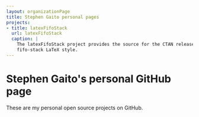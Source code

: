 ```yaml
---
layout: organizationPage
title: Stephen Gaito personal pages
projects:
- title: latexFifoStack
  url: latexFifoStack
  caption: |
    The latexFifoStack project provides the source for the CTAN released 
    fifo-stack LaTeX style.
---
```


# Stephen Gaito's personal GitHub page

These are my personal open source projects on GitHub.

